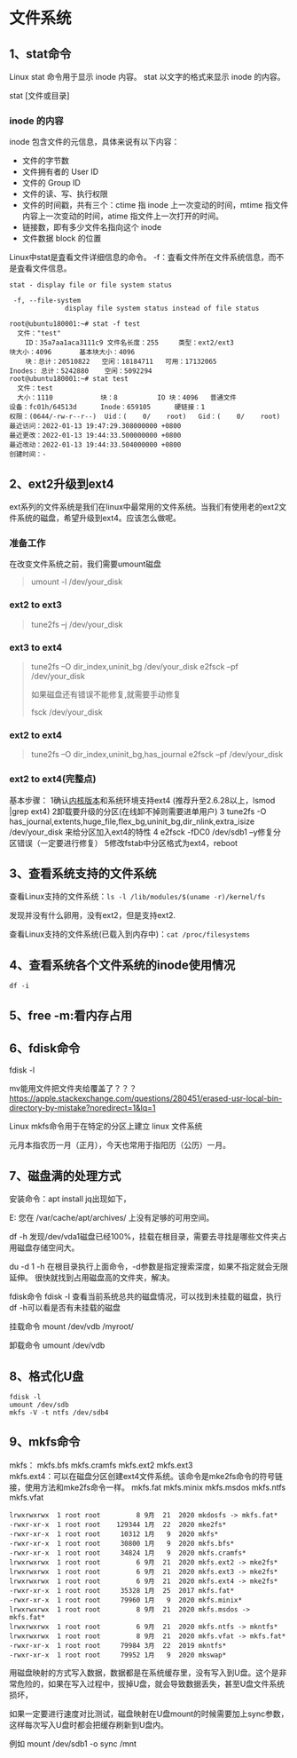 # 文件系统

## 1、stat命令
Linux stat 命令用于显示 inode 内容。
stat 以文字的格式来显示 inode 的内容。

stat [文件或目录]

### inode 的内容
inode 包含文件的元信息，具体来说有以下内容：

- 文件的字节数
- 文件拥有者的 User ID
- 文件的 Group ID
- 文件的读、写、执行权限
- 文件的时间戳，共有三个：ctime 指 inode 上一次变动的时间，mtime 指文件内容上一次变动的时间，atime 指文件上一次打开的时间。
- 链接数，即有多少文件名指向这个 inode
- 文件数据 block 的位置

Linux中stat是査看文件详细信息的命令。
-f：査看文件所在文件系统信息，而不是査看文件信息。
```
stat - display file or file system status

 -f, --file-system
              display file system status instead of file status
			  
root@ubuntu180001:~# stat -f test
  文件："test"
    ID：35a7aa1aca3111c9 文件名长度：255     类型：ext2/ext3
块大小：4096       基本块大小：4096
    块：总计：20510822   空闲：18184711   可用：17132065
Inodes: 总计：5242880    空闲：5092294
root@ubuntu180001:~# stat test
  文件：test
  大小：1110            块：8          IO 块：4096   普通文件
设备：fc01h/64513d      Inode：659105      硬链接：1
权限：(0644/-rw-r--r--)  Uid：(    0/    root)   Gid：(    0/    root)
最近访问：2022-01-13 19:47:29.308000000 +0800
最近更改：2022-01-13 19:44:33.500000000 +0800
最近改动：2022-01-13 19:44:33.504000000 +0800
创建时间：-
```

## 2、ext2升级到ext4
ext系列的文件系统是我们在linux中最常用的文件系统。当我们有使用老的ext2文件系统的磁盘，希望升级到ext4。应该怎么做呢。

### 准备工作
在改变文件系统之前，我们需要umount磁盘

>umount -l /dev/your_disk

### ext2 to ext3

> tune2fs –j /dev/your_disk

### ext3 to ext4

> tune2fs –O dir_index,uninit_bg /dev/your_disk
> e2fsck –pf /dev/your_disk
>
> 如果磁盘还有错误不能修复,就需要手动修复
>
> fsck /dev/your_disk

### ext2 to ext4

> tune2fs –O dir_index,uninit_bg,has_journal
> e2fsck –pf /dev/your_disk

### ext2 to ext4(完整点)

基本步骤：
1确认[内核版本](https://www.baidu.com/s?wd=内核版本&tn=SE_PcZhidaonwhc_ngpagmjz&rsv_dl=gh_pc_zhidao)和系统环境支持ext4 (推荐升至2.6.28以上，lsmod |grep ext4)
2卸载要升级的分区(在线卸不掉则需要进单用户)
3 tune2fs -O has_journal,extents,huge_file,flex_bg,uninit_bg,dir_nlink,extra_isize /dev/your_disk 来给分区加入ext4的特性
4 e2fsck -fDC0 /dev/sdb1 –y修复分区错误（一定要进行修复）
5修改fstab中分区格式为ext4，reboot

## 3、查看系统支持的文件系统
查看Linux支持的文件系统：`ls -l /lib/modules/$(uname -r)/kernel/fs` 

发现并没有什么卵用，没有ext2，但是支持ext2.

查看Linux支持的文件系统(已载入到内存中)：`cat /proc/filesystems` 

## 4、查看系统各个文件系统的inode使用情况

```
df -i
```

## 5、free -m:看内存占用

## 6、fdisk命令
fdisk -l

mv能用文件把文件夹给覆盖了？？？ https://apple.stackexchange.com/questions/280451/erased-usr-local-bin-directory-by-mistake?noredirect=1&lq=1 

Linux mkfs命令用于在特定的分区上建立 linux 文件系统 

元月本指农历一月（正月），今天也常用于指阳历（公历）一月。

## 7、磁盘满的处理方式

安装命令：apt install jq出现如下，

E: 您在 /var/cache/apt/archives/ 上没有足够的可用空间。

df -h
发现/dev/vda1磁盘已经100%，挂载在根目录，需要去寻找是哪些文件夹占用磁盘存储空间大。

du -d 1 -h
在根目录执行上面命令，-d参数是指定搜索深度，如果不指定就会无限延伸。
很快就找到占用磁盘高的文件夹，解决。

fdisk命令
fdisk -l
查看当前系统总共的磁盘情况，可以找到未挂载的磁盘，执行df -h可以看是否有未挂载的磁盘

挂载命令
mount /dev/vdb /myroot/

卸载命令
umount /dev/vdb

## 8、格式化U盘
```
fdisk -l
umount /dev/sdb
mkfs -V -t ntfs /dev/sdb4
```

## 9、mkfs命令
mkfs：
mkfs.bfs     mkfs.cramfs  mkfs.ext2    mkfs.ext3    
mkfs.ext4：可以在磁盘分区创建ext4文件系统。该命令是mke2fs命令的符号链接，使用方法和mke2fs命令一样。
mkfs.fat     mkfs.minix   mkfs.msdos   mkfs.ntfs    mkfs.vfat


```
lrwxrwxrwx  1 root root         8 9月  21  2020 mkdosfs -> mkfs.fat*
-rwxr-xr-x  1 root root    129344 1月  22  2020 mke2fs*
-rwxr-xr-x  1 root root     10312 1月   9  2020 mkfs*
-rwxr-xr-x  1 root root     30800 1月   9  2020 mkfs.bfs*
-rwxr-xr-x  1 root root     34824 1月   9  2020 mkfs.cramfs*
lrwxrwxrwx  1 root root         6 9月  21  2020 mkfs.ext2 -> mke2fs*
lrwxrwxrwx  1 root root         6 9月  21  2020 mkfs.ext3 -> mke2fs*
lrwxrwxrwx  1 root root         6 9月  21  2020 mkfs.ext4 -> mke2fs*
-rwxr-xr-x  1 root root     35328 1月  25  2017 mkfs.fat*
-rwxr-xr-x  1 root root     79960 1月   9  2020 mkfs.minix*
lrwxrwxrwx  1 root root         8 9月  21  2020 mkfs.msdos -> mkfs.fat*
lrwxrwxrwx  1 root root         6 9月  21  2020 mkfs.ntfs -> mkntfs*
lrwxrwxrwx  1 root root         8 9月  21  2020 mkfs.vfat -> mkfs.fat*
-rwxr-xr-x  1 root root     79984 3月  22  2019 mkntfs*
-rwxr-xr-x  1 root root     79952 1月   9  2020 mkswap*
```

用磁盘映射的方式写入数据，数据都是在系统缓存里，没有写入到U盘。这个是非常危险的，如果在写入过程中，拔掉U盘，就会导致数据丢失，甚至U盘文件系统损坏，

如果一定要进行速度对比测试，磁盘映射在U盘mount的时候需要加上sync参数，这样每次写入U盘时都会把缓存刷新到U盘内。

例如
mount /dev/sdb1 -o sync /mnt
















